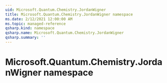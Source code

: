 ```yaml
---
uid: Microsoft.Quantum.Chemistry.JordanWigner
title: Microsoft.Quantum.Chemistry.JordanWigner namespace
ms.date: 2/12/2021 12:00:00 AM
ms.topic: managed-reference
qsharp.kind: namespace
qsharp.name: Microsoft.Quantum.Chemistry.JordanWigner
qsharp.summary: ''
---
```


# Microsoft.Quantum.Chemistry.JordanWigner namespace



